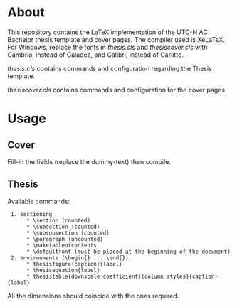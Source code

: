 # About

This repository contains the LaTeX implementation of the UTC-N AC Bachelor thesis template and cover pages. The compiler used is XeLaTeX. For Windows, replace the fonts in *thesis.cls* and *thesiscover.cls* with Cambria, instead of Caladea, and Calibri, instead of Carlitto.

*thesis.cls* contains commands and configuration regarding the Thesis template.

*thesiscover.cls* contains commands and configuration for the cover pages

# Usage

## Cover

Fill-in the fields (replace the dummy-text) then compile. 

## Thesis

Available commands: 

     1. sectioning
          * \section (counted)
          * \subsection (counted)
          * \subsubsection (counted)
          * \paragraph (uncounted)
          * \maketableofcontents
          * \defaultfont (must be placed at the beginning of the document)
     2. environments (\begin{} ... \end{})
          * thesisfigure{caption}{label}
          * thesisequation{label}
          * thesistable{downscale coefficient}{column styles}{caption}{label}

All the dimensions should coincide with the ones required.
